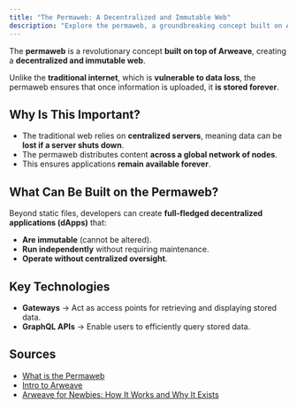 ```yaml
---
title: "The Permaweb: A Decentralized and Immutable Web"
description: "Explore the permaweb, a groundbreaking concept built on Arweave that ensures permanent data storage and empowers developers to create decentralized applications."
---
```


The **permaweb** is a revolutionary concept **built on top of Arweave**, creating a **decentralized and immutable web**. 

Unlike the **traditional internet**, which is **vulnerable to data loss**, the permaweb ensures that once information is uploaded, it **is stored forever**.

## **Why Is This Important?**
- The traditional web relies on **centralized servers**, meaning data can be **lost if a server shuts down**.
- The permaweb distributes content **across a global network of nodes**.
- This ensures applications **remain available forever**.

## **What Can Be Built on the Permaweb?**
Beyond static files, developers can create **full-fledged decentralized applications (dApps)** that:
- **Are immutable** (cannot be altered).
- **Run independently** without requiring maintenance.
- **Operate without centralized oversight**.

## **Key Technologies**
- **Gateways** → Act as access points for retrieving and displaying stored data.
- **GraphQL APIs** → Enable users to efficiently query stored data.

## **Sources**
- [What is the Permaweb](https://arweave.org/)
- [Intro to Arweave](https://arweavehub.com/primer)
- [Arweave for Newbies: How It Works and Why It Exists](https://x.com/onlyarweave/status/1805983704549929286)
